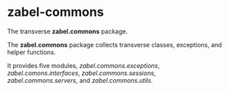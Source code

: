 # zabel-commons

The transverse **zabel.commons** package.

The **zabel.commons** package collects transverse classes, exceptions,
and helper functions.

It provides five modules, _zabel.commons.exceptions_,
_zabel.comons.interfaces_, _zabel.commons.sessions_,
_zabel.commons.servers_, and _zabel.commons.utils_.
